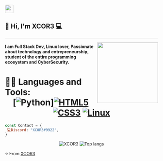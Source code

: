 <p align="left">
  <img src="https://user-images.githubusercontent.com/5679180/79618120-0daffb80-80be-11ea-819e-d2b0fa904d07.gif" width="27px">
</p>

## 👋 Hi, I'm XCOR3 :computer:
 ------------
<img align='right' src='https://user-images.githubusercontent.com/5713670/87202985-820dcb80-c2b6-11ea-9f56-7ec461c497c3.gif' width='200"'>

#### I am Full Stack Dev, Linux lover, Passionate about technology and entrepreneurship, student of the entire programming ecosystem and CyberSecurity.

 # 👨‍💻 Languages and Tools: <div align="center">  [![Python](https://img.shields.io/badge/-Python-%231572B6?style=flat-square&logo=Python&logoColor=ffffff)][![HTML5](https://img.shields.io/badge/-HTML5-%23E44D27?style=flat-square&logo=html5&logoColor=ffffff)](https://developer.mozilla.org/pt-BR/docs/Web/HTML/HTML5) [![CSS3](https://img.shields.io/badge/-CSS3-%231572B6?style=flat-square&logo=css3)](https://developer.mozilla.org/en-US/docs/Web/CSS)  [![Linux](https://img.shields.io/badge/-linux-%231572B6?style=flat-square&logo=linux)](https://www.kernel.org/doc/html/latest/)

</div>

```js
const Contact = { 
 💻Discord: "XC0R3#9922",
}
```

<p align="center">
  <img src="https://github-readme-stats.vercel.app/api?username=XCOR3&show_icons=true&title_color=fff&icon_color=00d9ff&text_color=c9d1d9&bg_color=161b22" alt="XCOR3" />
    <img src="https://github-readme-stats.vercel.app/api/top-langs/?username=XCOR3&layout=compact&show_icons=true&title_color=fff&icon_color=fff&text_color=c9d1d9&bg_color=161b22" alt="Top langs" />
</p>




⭐️ From [XCOR3](https://github.com/XCOR3)
